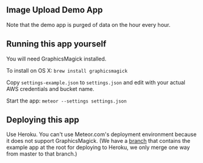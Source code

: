 Image Upload Demo App
---------------------

Note that the demo app is purged of data on the hour every hour.

Running this app yourself
-------------------------

You will need GraphicsMagick installed.

To install on OS X: `brew install graphicsmagick`

Copy `settings-example.json` to `settings.json` and edit with your actual
AWS credentials and bucket name.

Start the app: `meteor --settings settings.json`

Deploying this app
------------------

Use Heroku. You can't use Meteor.com's deployment environment because it does
not support GraphicsMagick. (We have a [branch](https://github.com/okgrow/meteor-image-upload/tree/heroku-deploy)
that contains the example app at the root for deploying to Heroku, we only merge
one way from master to that branch.)
